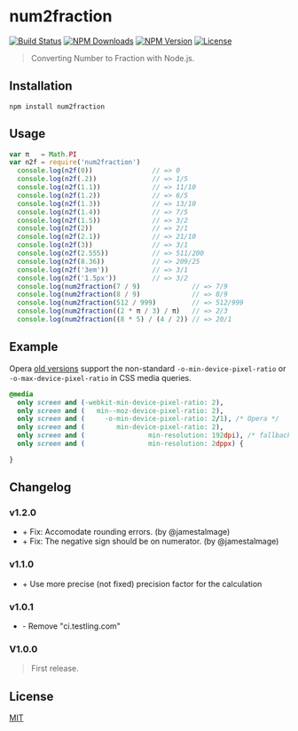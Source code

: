 # num2fraction

[![Build Status](https://travis-ci.org/yisibl/num2fraction.svg)](https://travis-ci.org/yisibl/num2fraction) 
[![NPM Downloads](https://img.shields.io/npm/dm/num2fraction.svg?style=flat)](https://www.npmjs.com/package/num2fraction) 
[![NPM Version](http://img.shields.io/npm/v/num2fraction.svg?style=flat)](https://www.npmjs.com/package/num2fraction) 
[![License](https://img.shields.io/npm/l/num2fraction.svg?style=flat)](http://opensource.org/licenses/MIT) 

> Converting Number to Fraction with Node.js.

## Installation

```console
npm install num2fraction
```

## Usage

```js
var π   = Math.PI
var n2f = require('num2fraction')
  console.log(n2f(0))               // => 0
  console.log(n2f(.2))              // => 1/5
  console.log(n2f(1.1))             // => 11/10
  console.log(n2f(1.2))             // => 6/5
  console.log(n2f(1.3))             // => 13/10
  console.log(n2f(1.4))             // => 7/5
  console.log(n2f(1.5))             // => 3/2
  console.log(n2f(2))               // => 2/1
  console.log(n2f(2.1))             // => 21/10
  console.log(n2f(3))               // => 3/1
  console.log(n2f(2.555))           // => 511/200
  console.log(n2f(8.36))            // => 209/25
  console.log(n2f('3em'))           // => 3/1
  console.log(n2f('1.5px'))         // => 3/2
  console.log(num2fraction(7 / 9)             // => 7/9
  console.log(num2fraction(8 / 9)             // => 8/9
  console.log(num2fraction(512 / 999)         // => 512/999
  console.log(num2fraction((2 * π / 3) / π)   // => 2/3
  console.log(num2fraction((8 * 5) / (4 / 2)) // => 20/1
```

## Example

Opera [old versions](http://www.opera.com/docs/specs/presto28/css/o-vendor/) support the non-standard `-o-min-device-pixel-ratio` or `-o-max-device-pixel-ratio` in CSS media queries.

```css
@media
  only screen and (-webkit-min-device-pixel-ratio: 2),
  only screen and (   min--moz-device-pixel-ratio: 2),
  only screen and (     -o-min-device-pixel-ratio: 2/1), /* Opera */
  only screen and (        min-device-pixel-ratio: 2),
  only screen and (                min-resolution: 192dpi), /* fallback */
  only screen and (                min-resolution: 2dppx) { 

}
```

## Changelog

### v1.2.0

* \+ Fix: Accomodate rounding errors. (by @jamestalmage)
* \+ Fix: The negative sign should be on numerator. (by @jamestalmage)

### v1.1.0

* \+ Use more precise (not fixed) precision factor for the calculation

### v1.0.1

* \- Remove "ci.testling.com"

### V1.0.0

> First release.

## License

[MIT](LICENSE)
